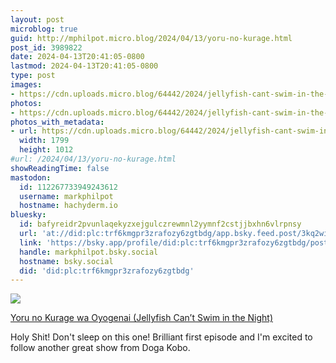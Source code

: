```yaml
---
layout: post
microblog: true
guid: http://mphilpot.micro.blog/2024/04/13/yoru-no-kurage.html
post_id: 3989822
date: 2024-04-13T20:41:05-0800
lastmod: 2024-04-13T20:41:05-0800
type: post
images:
- https://cdn.uploads.micro.blog/64442/2024/jellyfish-cant-swim-in-the-nights01e01jellyfish-in-the-night-0001.jpg
photos:
- https://cdn.uploads.micro.blog/64442/2024/jellyfish-cant-swim-in-the-nights01e01jellyfish-in-the-night-0001.jpg
photos_with_metadata:
- url: https://cdn.uploads.micro.blog/64442/2024/jellyfish-cant-swim-in-the-nights01e01jellyfish-in-the-night-0001.jpg
  width: 1799
  height: 1012
#url: /2024/04/13/yoru-no-kurage.html
showReadingTime: false
mastodon:
  id: 112267733949243612
  username: markphilpot
  hostname: hachyderm.io
bluesky:
  id: bafyreidr2pvunlaqekyzxejgulczrewmnl2yymnf2cstjjbxhn6vlrpnsy
  url: 'at://did:plc:trf6kmgpr3zrafozy6zgtbdg/app.bsky.feed.post/3kq2wioxeco2a'
  link: 'https://bsky.app/profile/did:plc:trf6kmgpr3zrafozy6zgtbdg/post/3kq2wioxeco2a'
  handle: markphilpot.bsky.social
  hostname: bsky.social
  did: 'did:plc:trf6kmgpr3zrafozy6zgtbdg'
---
```

![](https://micro.markphilpot.com/uploads/2024/jellyfish-cant-swim-in-the-nights01e01jellyfish-in-the-night-0001.jpg)

[Yoru no Kurage wa Oyogenai (Jellyfish Can’t Swim in the Night)](https://anilist.co/anime/163078/Yoru-no-Kurage-wa-Oyogenai/)

Holy Shit! Don't sleep on this one! Brilliant first episode and I'm excited to follow another great show from Doga Kobo.

